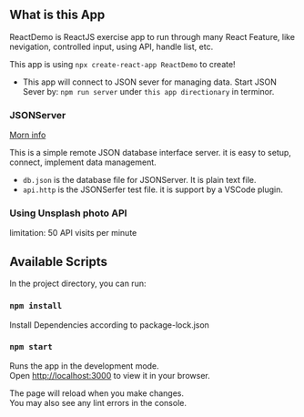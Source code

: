 ## What is this App

ReactDemo is ReactJS exercise app to run through many React Feature, like nevigation, controlled input, using API, handle list, etc.

This app is using `npx create-react-app ReactDemo` to create!

- This app will connect to JSON sever for managing data. Start JSON Sever by: `npm run server` under `this app directionary` in terminor.

### JSONServer
[Morn info](https://www.npmjs.com/package/json-server)

This is a simple remote JSON database interface server. it is easy to setup, connect, implement data management.

- `db.json` is the database file for JSONServer. It is plain text file.
- `api.http` is the JSONSerfer test file. it is support by a VSCode plugin.

### Using Unsplash photo API

limitation: 50 API visits per minute

## Available Scripts
In the project directory, you can run:

### `npm install`
Install Dependencies according to package-lock.json

### `npm start`
Runs the app in the development mode.\
Open [http://localhost:3000](http://localhost:3000) to view it in your browser.

The page will reload when you make changes.\
You may also see any lint errors in the console.

